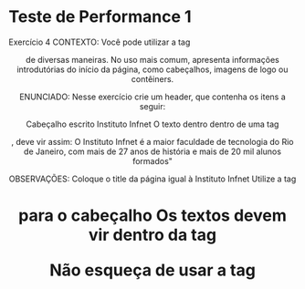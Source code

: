 # Teste de Performance 1

Exercício 4
CONTEXTO:
Você pode utilizar a tag <header> de diversas maneiras. No uso mais comum, apresenta informações introdutórias do início da página, como cabeçalhos, imagens de logo ou contêiners.

ENUNCIADO:
Nesse exercício crie um header, que contenha os itens a seguir:

Cabeçalho escrito Instituto Infnet
O texto dentro dentro de uma tag <p>, deve vir assim:
O Instituto Infnet é a maior faculdade de tecnologia do Rio de Janeiro, com mais de 27 anos de história e mais de 20 mil alunos formados"

OBSERVAÇÕES:
Coloque o title da página igual à Instituto Infnet
Utilize a tag <h1> para o cabeçalho
Os textos devem vir dentro da tag <p>
Não esqueça de usar a tag <header>
